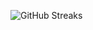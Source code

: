 ![GitHub Streaks](https://github-streaks-mqc9.onrender.com/streak/happilli/image?theme=midnight&cache_bust=1742987982)
